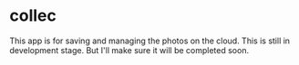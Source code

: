 # collec

This app is for saving and managing the photos on the cloud.
This is still in development stage.
But I'll make sure it will be completed soon.
